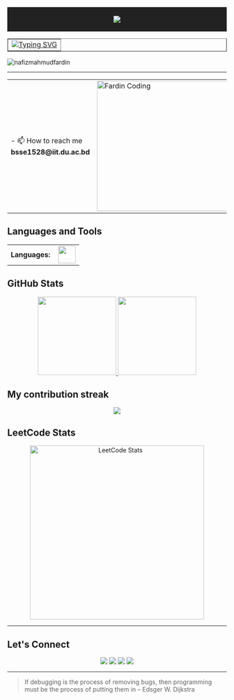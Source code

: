 <!-- HEADER SECTION WITH TYPING SVG -->

<div align="center" style="background-color: #222; padding: 20px;">
  <img src="https://readme-typing-svg.herokuapp.com?font=Honk&size=48&color=%23FFD69A&center=true&vCenter=true&width=600&height=60&lines=----+Hey!+This+is+Nafiz+Mahmud+Fardin+----&repeat=false">
</div>

<div align="center">
   <table border="1" cellspacing="0" style="border-style:"dashed";> 
     <tr>
       <td>
         <a href="https://git.io/typing-svg"><img src="https://readme-typing-svg.herokuapp.com?font=Bitcount+Grid+Double&weight=600&size=32&letterSpacing=mono&duration=4000&pause=1000&center=true&vCenter=true&width=600&lines=Sofware+Engineering+Undergrad" alt="Typing SVG" /></a> 
       </td>
     </tr>
   </table>
</div>

<p align="left"> <img src="https://komarev.com/ghpvc/?username=nafizfardin28&label=Profile%20views&color=0e75b6&style=flat" alt="nafizmahmudfardin" /> </p>

---

<table>
  <tr>
    <td style="vertical-align: middle;">
      - 📫 How to reach me <b>bsse1528@iit.du.ac.bd<b>
    </td>
    <td>
      <img alt="Fardin Coding" width="500" height="300"
        src="https://media.giphy.com/media/v1.Y2lkPTc5MGI3NjExeTUwNmVhYzJtZGE1anh2cXh2N3llZjV2NHh6eDdyajBzbmlxdnV6biZlcD12MV9naWZzX3NlYXJjaCZjdD1n/CuuSHzuc0O166MRfjt/giphy.gif">
    </td>
  </tr>
</table>

## Languages and Tools
<table>
    <tr>
        <td style="font-weight: bold; padding-right: 10px; vertical-align: center; border: none;">Languages:</td>
        <td>
            <img height="40" src="https://skillicons.dev/icons?i=javascript,cpp,c,javahtml,css" />
        </td>
    </tr>
    
</table>

## GitHub Stats
<div align="center">
<a href="https://github.com/nafizfardin28">
<img height="180em" src="https://github-readme-stats.vercel.app/api?username=nafizfardin28&show_icons=true&theme=dark&include_all_commits=true&count_private=true"/>
<img height="180em" src="https://github-readme-stats.vercel.app/api/top-langs/?username=nafizfardin28&layout=compact&langs_count=7&theme=dark"/></a>
</div>

## My contribution streak
<p align="center">
  <a href="https://github.com/DenverCoder1/github-readme-streak-stats">
    <img src="https://github-readme-streak-stats.herokuapp.com/?user=nafizfardin28&layout=compact&langs_count=7&theme=dark"/>
  </a>
</p>

## LeetCode Stats

<div align="center">
  <a href="https://leetcode.com/u/nafizfardin28/">
    <img src="https://leetcard.jacoblin.cool/nafizfardin28?theme=dark&ext=contest" alt="LeetCode Stats" width="400"/>
  </a>
</div>

---
## Let's Connect

<p align="center">
  <a href="mailto:bsse1528@iit.du.ac.bd"><img src="https://img.shields.io/badge/Email-bsse1528@iit.du.ac.bd-blue?style=flat-square&logo=gmail"></a>
  <a href="(https://www.linkedin.com/in/nafiz-mahmud-fardin-869285289?utm_source=share&utm_campaign=share_via&utm_content=profile&utm_medium=android_app)"><img src="https://img.shields.io/badge/LinkedIn-NafizMahmudFardin-blue?style=flat-square&logo=linkedin"></a>
  <a href="https://github.com/nafizfardin28"><img src="https://img.shields.io/badge/GitHub-NafizMahmudFardin-lightgrey?style=flat-square&logo=github"></a>
  <a href="https://leetcode.com/u/nafizfardin28/"><img src="https://img.shields.io/badge/LeetCode-NafizMahmudFardin-orange?style=flat-square&logo=leetcode"></a>
</p>

---
>If debugging is the process of removing bugs, then programming must be the process of putting them in – Edsger W. Dijkstra
